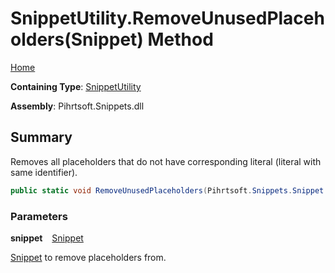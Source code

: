 # SnippetUtility\.RemoveUnusedPlaceholders\(Snippet\) Method

[Home](../../../../README.md)

**Containing Type**: [SnippetUtility](../README.md)

**Assembly**: Pihrtsoft\.Snippets\.dll

## Summary

Removes all placeholders that do not have corresponding literal \(literal with same identifier\)\.

```csharp
public static void RemoveUnusedPlaceholders(Pihrtsoft.Snippets.Snippet snippet)
```

### Parameters

**snippet** &ensp; [Snippet](../../Snippet/README.md)

[Snippet](../../Snippet/README.md) to remove placeholders from\.